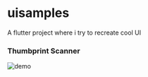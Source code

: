 # uisamples

A flutter project where i try to recreate cool UI

### Thumbprint Scanner

![demo](https://imgur.com/pFrBctU)
